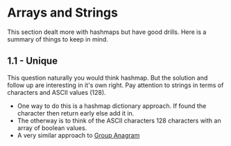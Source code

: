 # Arrays and Strings
This section dealt more with hashmaps but have good drills. Here is a summary of things to keep in mind.

## 1.1 - Unique
This question naturally you would think hashmap. But the solution and follow up are interesting in it's own right. Pay attention to strings in terms of characters and ASCII values (128).
- One way to do this is a hashmap dictionary approach. If found the character then return early else add it in.
- The otherway is to think of the ASCII characters 128 characters with an array of boolean values.
- A very similar approach to [Group Anagram](https://leetcode.com/problems/group-anagrams/)